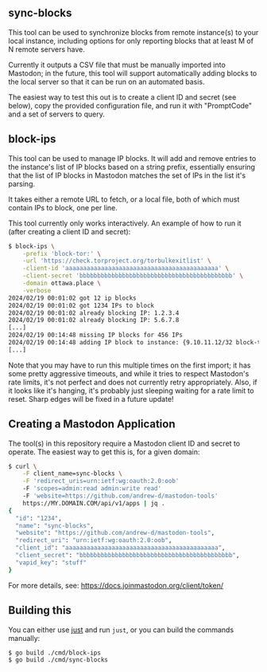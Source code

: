 ## sync-blocks

This tool can be used to synchronize blocks from remote instance(s) to your
local instance, including options for only reporting blocks that at least M of
N remote servers have.

Currently it outputs a CSV file that must be manually imported into Mastodon;
in the future, this tool will support automatically adding blocks to the local
server so that it can be run on an automated basis.

The easiest way to test this out is to create a client ID and secret (see
below), copy the provided configuration file, and run it with "PromptCode" and
a set of servers to query.

## block-ips

This tool can be used to manage IP blocks. It will add and remove entries to
the instance's list of IP blocks based on a string prefix, essentially ensuring
that the list of IP blocks in Mastodon matches the set of IPs in the list it's
parsing.

It takes either a remote URL to fetch, or a local file, both of which must
contain IPs to block, one per line.

This tool currently only works interactively. An example of how to run it
(after creating a client ID and secret):

```bash
$ block-ips \
    -prefix 'block-tor:' \
    -url 'https://check.torproject.org/torbulkexitlist' \
    -client-id 'aaaaaaaaaaaaaaaaaaaaaaaaaaaaaaaaaaaaaaaaaaa' \
    -client-secret 'bbbbbbbbbbbbbbbbbbbbbbbbbbbbbbbbbbbbbbbbbbb' \
    -domain ottawa.place \
    -verbose
2024/02/19 00:01:02 got 12 ip blocks
2024/02/19 00:01:02 got 1234 IPs to block
2024/02/19 00:01:02 already blocking IP: 1.2.3.4
2024/02/19 00:01:02 already blocking IP: 5.6.7.8
[...]
2024/02/19 00:14:48 missing IP blocks for 456 IPs
2024/02/19 00:14:48 adding IP block to instance: {9.10.11.12/32 block-tor:eeeeeeeeeeeeeeee sign_up_requires_approval}
[...]
```

Note that you may have to run this multiple times on the first import; it has
some pretty aggressive timeouts, and while it tries to respect Mastodon's rate
limits, it's not perfect and does not currently retry appropriately. Also, if
it looks like it's hanging, it's probably just sleeping waiting for a rate
limit to reset. Sharp edges will be fixed in a future update!

## Creating a Mastodon Application

The tool(s) in this repository require a Mastodon client ID and secret to
operate. The easiest way to get this is, for a given domain:

```bash
$ curl \
    -F client_name=sync-blocks \
    -F 'redirect_uris=urn:ietf:wg:oauth:2.0:oob'
    -F 'scopes=admin:read admin:write read'
    -F 'website=https://github.com/andrew-d/mastodon-tools'
    https://MY.DOMAIN.COM/api/v1/apps | jq .
{
  "id": "1234",
  "name": "sync-blocks",
  "website": "https://github.com/andrew-d/mastodon-tools",
  "redirect_uri": "urn:ietf:wg:oauth:2.0:oob",
  "client_id": "aaaaaaaaaaaaaaaaaaaaaaaaaaaaaaaaaaaaaaaaaaa",
  "client_secret": "bbbbbbbbbbbbbbbbbbbbbbbbbbbbbbbbbbbbbbbbbbb",
  "vapid_key": "stuff"
}
```

For more details, see: https://docs.joinmastodon.org/client/token/

## Building this 

You can either use [just](https://github.com/casey/just) and run `just`, or you can build the commands manually: 

``` shellsession
$ go build ./cmd/block-ips
$ go build ./cmd/sync-blocks
```
